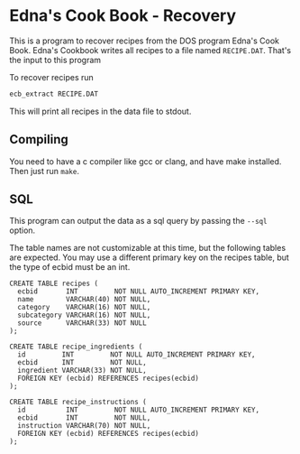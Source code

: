 # Edna's Cook Book - Recovery

This is a program to recover recipes from the DOS program
Edna's Cook Book. Edna's Cookbook writes all recipes to a file
named `RECIPE.DAT`. That's the input to this program

To recover recipes run
```bash
ecb_extract RECIPE.DAT
```

This will print all recipes in the data file to stdout.

## Compiling

You need to have a c compiler like gcc or clang, and have
make installed. Then just run `make`.

## SQL

This program can output the data as a sql query by passing the `--sql` option.

The table names are not customizable at this time, but the following
tables are expected. You may use a different primary key on the recipes
table, but the type of ecbid must be an int.

```
CREATE TABLE recipes (
  ecbid       INT         NOT NULL AUTO_INCREMENT PRIMARY KEY,
  name        VARCHAR(40) NOT NULL,
  category    VARCHAR(16) NOT NULL,
  subcategory VARCHAR(16) NOT NULL,
  source      VARCHAR(33) NOT NULL
);

CREATE TABLE recipe_ingredients (
  id         INT         NOT NULL AUTO_INCREMENT PRIMARY KEY,
  ecbid      INT         NOT NULL,
  ingredient VARCHAR(33) NOT NULL,
  FOREIGN KEY (ecbid) REFERENCES recipes(ecbid)
);

CREATE TABLE recipe_instructions (
  id          INT         NOT NULL AUTO_INCREMENT PRIMARY KEY,
  ecbid       INT         NOT NULL,
  instruction VARCHAR(70) NOT NULL,
  FOREIGN KEY (ecbid) REFERENCES recipes(ecbid)
);
```
